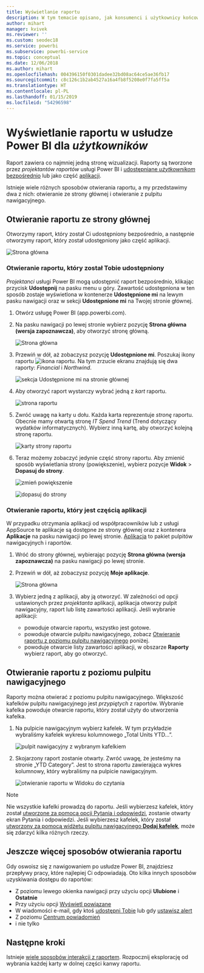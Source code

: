 ```yaml
---
title: Wyświetlanie raportu
description: W tym temacie opisano, jak konsumenci i użytkownicy końcowi usługi Power BI mogą otwierać i wyświetlać raport usługi Power BI.
author: mihart
manager: kvivek
ms.reviewer: ''
ms.custom: seodec18
ms.service: powerbi
ms.subservice: powerbi-service
ms.topic: conceptual
ms.date: 12/06/2018
ms.author: mihart
ms.openlocfilehash: 004396150f0301dadee32bd08ac64ce5ae36fb17
ms.sourcegitcommit: c8c126c1b2ab4527a16a4fb8f5208e0f7fa5ff5a
ms.translationtype: HT
ms.contentlocale: pl-PL
ms.lasthandoff: 01/15/2019
ms.locfileid: "54296598"
---
```

# <a name="view-a-report-in-power-bi-service-for-consumers"></a>Wyświetlanie raportu w usłudze Power BI dla *użytkowników*
Raport zawiera co najmniej jedną stronę wizualizacji. Raporty są tworzone przez *projektantów raportów* usługi Power BI i [udostępniane *użytkownikom* bezpośrednio](end-user-shared-with-me.md) lub jako część [aplikacji](end-user-apps.md). 

Istnieje wiele różnych sposobów otwierania raportu, a my przedstawimy dwa z nich: otwieranie ze strony głównej i otwieranie z pulpitu nawigacyjnego. 

<!-- add art-->


## <a name="open-a-report-from-your-home-page"></a>Otwieranie raportu ze strony głównej
Otworzymy raport, który został Ci udostępniony bezpośrednio, a następnie otworzymy raport, który został udostępniony jako część aplikacji.

   ![Strona główna](./media/end-user-report-open/power-bi-home.png)

### <a name="open-a-report-that-has-been-shared-with-you"></a>Otwieranie raportu, który został Tobie udostępniony
*Projektanci* usługi Power BI mogą udostępnić raport bezpośrednio, klikając przycisk **Udostępnij** na pasku menu u góry. Zawartość udostępniona w ten sposób zostaje wyświetlona w kontenerze **Udostępnione mi** na lewym pasku nawigacji oraz w sekcji **Udostępnione mi** na Twojej stronie głównej.

1. Otwórz usługę Power BI (app.powerbi.com).

2. Na pasku nawigacji po lewej stronie wybierz pozycję **Strona główna (wersja zapoznawcza)**, aby otworzyć stronę główną.  

   ![Strona główna](./media/end-user-report-open/power-bi-select-home.png)
   
3. Przewiń w dół, aż zobaczysz pozycję **Udostępnione mi**. Poszukaj ikony raportu ![ikona raportu](./media/end-user-report-open/power-bi-report-icon.png). Na tym zrzucie ekranu znajdują się dwa raporty: *Financial* i *Northwind*. 
   
   ![sekcja Udostępnione mi na stronie głównej](./media/end-user-report-open/power-bi-shared.png)

4. Aby otworzyć raport wystarczy wybrać jedną z *kart* raportu.

   ![strona raportu](./media/end-user-report-open/power-bi-report1.png)

5. Zwróć uwagę na karty u dołu. Każda karta reprezentuje *stronę* raportu. Obecnie mamy otwartą stronę *IT Spend Trend* (Trend dotyczący wydatków informatycznych). Wybierz inną kartę, aby otworzyć kolejną stronę raportu. 

   ![karty strony raportu](./media/end-user-report-open/power-bi-tabs.png)

6. Teraz możemy zobaczyć jedynie część strony raportu. Aby zmienić sposób wyświetlania strony (powiększenie), wybierz pozycje **Widok** > **Dopasuj do strony**.

   ![zmień powiększenie](./media/end-user-report-open/power-bi-fit.png)

   ![dopasuj do strony](./media/end-user-report-open/power-bi-report2.png)

### <a name="open-a-report-that-is-part-of-an-app"></a>Otwieranie raportu, który jest częścią aplikacji
W przypadku otrzymania aplikacji od współpracowników lub z usługi AppSource te aplikacje są dostępne ze strony głównej oraz z kontenera **Aplikacje** na pasku nawigacji po lewej stronie. [Aplikacja](end-user-apps.md) to pakiet pulpitów nawigacyjnych i raportów.

1. Wróć do strony głównej, wybierając pozycję **Strona główna (wersja zapoznawcza)** na pasku nawigacji po lewej stronie.

7. Przewiń w dół, aż zobaczysz pozycję **Moje aplikacje**.

   ![Strona główna](./media/end-user-report-open/power-bi-my-apps.png)

8. Wybierz jedną z aplikacji, aby ją otworzyć. W zależności od opcji ustawionych przez *projektanta* aplikacji, aplikacja otworzy pulpit nawigacyjny, raport lub listę zawartości aplikacji. Jeśli wybranie aplikacji:
    - powoduje otwarcie raportu, wszystko jest gotowe.
    - powoduje otwarcie pulpitu nawigacyjnego, zobacz [Otwieranie raportu z poziomu pulpitu nawigacyjnego](#Open-a-report-from-a-dashboard) poniżej.
    - powoduje otwarcie listy zawartości aplikacji, w obszarze **Raporty** wybierz raport, aby go otworzyć.


## <a name="open-a-report-from-a-dashboard"></a>Otwieranie raportu z poziomu pulpitu nawigacyjnego
Raporty można otwierać z poziomu pulpitu nawigacyjnego. Większość kafelków pulpitu nawigacyjnego jest *przypiętych* z raportów. Wybranie kafelka powoduje otwarcie raportu, który został użyty do utworzenia kafelka. 

1. Na pulpicie nawigacyjnym wybierz kafelek. W tym przykładzie wybraliśmy kafelek wykresu kolumnowego „Total Units YTD...”.

    ![pulpit nawigacyjny z wybranym kafelkiem](./media/end-user-report-open/power-bi-dashboard.png)

2.  Skojarzony raport zostanie otwarty. Zwróć uwagę, że jesteśmy na stronie „YTD Category”. Jest to strona raportu zawierająca wykres kolumnowy, który wybraliśmy na pulpicie nawigacyjnym.

    ![otwieranie raportu w Widoku do czytania](./media/end-user-report-open/power-bi-report-new.png)

> [!NOTE]
> Nie wszystkie kafelki prowadzą do raportu. Jeśli wybierzesz kafelek, który został [utworzone za pomocą opcji Pytania i odpowiedzi](end-user-q-and-a.md), zostanie otwarty ekran Pytania i odpowiedzi. Jeśli wybierzesz kafelek, który został [utworzony za pomocą widżetu pulpitu nawigacyjnego **Dodaj kafelek**](../service-dashboard-add-widget.md), może się zdarzyć kilka różnych rzeczy.  


##  <a name="still-more-ways-to-open-a-report"></a>Jeszcze więcej sposobów otwierania raportu
Gdy oswoisz się z nawigowaniem po usłudze Power BI, znajdziesz przepływy pracy, które najlepiej Ci odpowiadają. Oto kilka innych sposobów uzyskiwania dostępu do raportów:
- Z poziomu lewego okienka nawigacji przy użyciu opcji **Ulubione** i **Ostatnie**    
- Przy użyciu opcji [Wyświetl powiązane](end-user-related.md)    
- W wiadomości e-mail, gdy ktoś [udostępni Tobie](../service-share-reports.md) lub gdy [ustawisz alert](end-user-alerts.md)    
- Z poziomu [Centrum powiadomień](end-user-notification-center.md)    
- i nie tylko

## <a name="next-steps"></a>Następne kroki
Istnieje [wiele sposobów interakcji z raportem](end-user-reading-view.md).  Rozpocznij eksplorację od wybrania każdej karty w dolnej części kanwy raportu.

